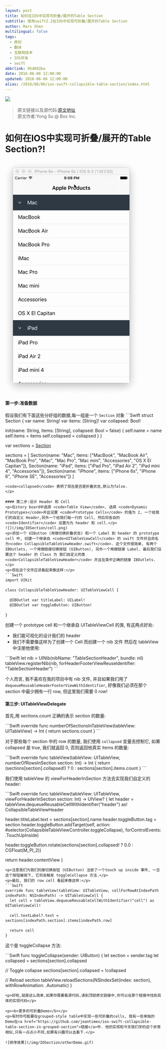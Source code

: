 ```yaml
---
layout: post
title: 如何在IOS中实现可折叠/展开的Table Section
subtitle: 使用swift2.2在IOS中实现可折叠/展开的Table Section
author: Mars Shen
multilingual: false
tags:
  - 原创
  - 翻译
  - 互联网技术
  - IOS开发
  - swift
abbrlink: 95d092ba
date: 2016-06-06 12:00:00
updated: 2016-06-06 12:00:00
alias: /2016/06/06/ios-swift-collapsible-table-section/index.html
---
```

![](https://img.shields.io/badge/Swift-2.2-orange.svg?style=flat)
>原文链接以及源代码:<a href="https://github.com/jeantimex/ios-swift-collapsible-table-section">原文地址</a><br/>原文作者:Yong Su @ Box Inc.

# 如何在IOS中实现可折叠/展开的Table Section?! 
![Demo效果](/img/IOSection/demo.gif)
<!-- more -->

#### 第一步:准备数据
<p>
假设我们有下面这些分好组的数据,每一组是一个 <code>Section</code> 对象
```Swift
struct Section {
  var name: String!
  var items: [String]!
  var collapsed: Bool!

  init(name: String, items: [String], collapsed: Bool = false) {
    self.name = name
    self.items = items
    self.collapsed = collapsed
  }
}

var sections = [Section]()

sections = [
  Section(name: "Mac", items: ["MacBook", "MacBook Air", "MacBook Pro", "iMac", "Mac Pro", "Mac mini", "Accessories", "OS X El Capitan"]),
  Section(name: "iPad", items: ["iPad Pro", "iPad Air 2", "iPad mini 4", "Accessories"]),
  Section(name: "iPhone", items: ["iPhone 6s", "iPhone 6", "iPhone SE", "Accessories"])
]
```
<code>collapsed</code> 表明了现在是否是折叠状态,默认为false.
</p>

#### 第二步:设计 Header 和 Cell
<p>在story board中选择 <code>Table View</code>, 选择 <code>Dynamic Prototypes</code>并且设置 <code>Prototype Cells</code> 的值为 2, 一个给我们的自定义 Header,另外一个给我们每一行的 Cell, 然后将各自的 <code>Identifier</code> 设置为为 header 和 cell.</p>
![](/img/IOSection/cell.png)
<p>添加一个 UIButton (用做切换折叠状态) 和一个 Label 到 header 的 prototype cell 中, 创建一个继承自 <code>UITableViewCell</code> 的 swift 文件并且命名为<code> CollapsibleTableViewHeader.swift</code>. 这个文件很简单, 有两个 IBOutlets, 一个用做链接切换按钮 (UIButton), 另外一个用做链接 Label. 最后我们设置这个 header 的 Class 为 我们自定义的类 <code>CollapsibleTableViewHeader</code> 并且在类中正确的链接 IBOutlets.</p>
<p>现在这个文件应该看起来像这样:</p>
```Swift
import UIKit

class CollapsibleTableViewHeader: UITableViewCell {

  @IBOutlet var titleLabel: UILabel!
  @IBOutlet var toggleButton: UIButton!

}
```
<p>创建一个 prototype cell 和一个继承自 UITableViewCell 的类, 有这两点好处:</p>
<ul>
<li>我们能可视化的设计我们的 header</li>
<li>我们不需要像这样为了创建一个 Cell 而创建一个 nib 文件 然后在 tableView 中注册他使用:</li>
</ul>
```Swift
let nib = UINib(nibName: "TableSectionHeader", bundle: nil)
tableView.registerNib(nib, forHeaderFooterViewReuseIdentifier: "TableSectionHeader")
```
<p>个人而言, 我不喜欢在我的项目中有 nib 文件, 并且如果我们用了 <code>dequeueReusableHeaderFooterViewWithIdentifier</code>, 好像我们必须在那个 section 中最少拥有一行 row, 但这里我们需要 0 row!</p>

#### 第三步: UITableViewDelegate
<p>首先,用 sections.count 正确的表示 section 的数量:</p>
```Swift
override func numberOfSectionsInTableView(tableView: UITableView) -> Int {
  return sections.count
}
```
<p>对于那些每个 section 中的 row 的数量, 我们使用 <code>collapsed</code> 变量去控制它, 如果 collapsed 是 true, 我们就返回 0, 否则返回他真实 items 的数量:</p>
```Swift
override func tableView(tableView: UITableView, numberOfRowsInSection section: Int) -> Int {
  return (sections[section].collapsed!) ? 0 : sections[section].items.count
}
```
<p>我们使用 tableView 的 viewForHeaderInSection 方法去实现我们自定义的 header:</p>
```Swift
override func tableView(tableView: UITableView, viewForHeaderInSection section: Int) -> UIView? {
  let header = tableView.dequeueReusableCellWithIdentifier("header") as! CollapsibleTableViewHeader

  header.titleLabel.text = sections[section].name
  header.toggleButton.tag = section
  header.toggleButton.addTarget(self, action: #selector(CollapsibleTableViewController.toggleCollapse), forControlEvents: .TouchUpInside)

  header.toggleButton.rotate(sections[section].collapsed! ? 0.0 : CGFloat(M_PI_2))

  return header.contentView
}
```
<p>注意我们为我们的接切换按钮 (UIButton) 注册了一个touch up inside 事件, 一旦这个按钮被按下, 它将会触发 toggleCollapse 方法.</p>
<p>最后, 我们的 row cell 看起来像这样:</p>
```Swift
override func tableView(tableView: UITableView, cellForRowAtIndexPath indexPath: NSIndexPath) -> UITableViewCell {
  let cell = tableView.dequeueReusableCellWithIdentifier("cell") as UITableViewCell!

  cell.textLabel?.text = sections[indexPath.section].items[indexPath.row]

  return cell
}
```
<p>这个是 toggleCollapse 方法:</p>
```Swift
func toggleCollapse(sender: UIButton) {
  let section = sender.tag
  let collapsed = sections[section].collapsed

  // Toggle collapse
  sections[section].collapsed = !collapsed

  // Reload section
  tableView.reloadSections(NSIndexSet(index: section), withRowAnimation: .Automatic)
}
```
<p>好啦,就是这么简单,如果你需要看源代码,请到顶部原文链接中,你可以在那个链接中找到具体的实现代码</p>

<p><b>更多的可折叠Demo</b></p>
<p>有时你可能要在grouped-style table中实现一些可折叠的cells, 我有一些单独的Demo在<a href="https://github.com/jeantimex/ios-swift-collapsible-table-section-in-grouped-section">链接</a>中. 他的实现和今天我们学的这个非常相似,只有一点点小不同,如果有兴趣可以去看下.</p>

![排序效果](/img/IOSection/otherDemo.gif)
